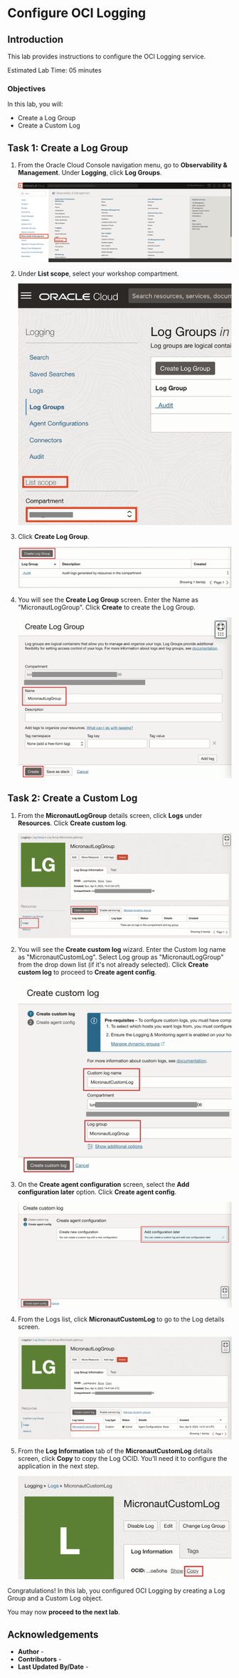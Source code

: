 # Configure OCI Logging

## Introduction

This lab provides instructions to configure the OCI Logging service.

Estimated Lab Time: 05 minutes

### Objectives

In this lab, you will:

* Create a Log Group
* Create a Custom Log

## Task 1: Create a Log Group

1. From the Oracle Cloud Console navigation menu, go to **Observability & Management**. Under **Logging**, click **Log Groups**.

   ![Logging Menu](images/logging-menu.jpg)

2. Under **List scope**, select your workshop compartment.

    ![Select Compartment Button](images/select-compartment-button.jpg)

3. Click **Create Log Group**.

    ![Create Log Group Button](images/log-group-create-button.jpg#input)

4. You will see the **Create Log Group** screen. Enter the Name as "MicronautLogGroup". Click **Create** to create the Log Group.

    ![Create Log Group Screen](images/log-group-create-screen.jpg#input)

## Task 2: Create a Custom Log

1. From the **MicronautLogGroup** details screen, click **Logs** under **Resources**. Click **Create custom log**.

    ![Create Custom Log Button](images/custom-log-create-button.jpg#input)

2. You will see the **Create custom log** wizard. Enter the Custom log name as "MicronautCustomLog". Select Log group as "MicronautLogGroup" from the drop down list (if it's not already selected). Click **Create custom log** to proceed to **Create agent config**.

    ![Create Custom Log Screen 1](images/custom-log-create-screen-1.jpg#input)

3. On the **Create agent configuration** screen, select the **Add configuration later** option. Click **Create agent config**.

    ![Create Custom Log Screen 2](images/custom-log-create-screen-2.jpg#input)

4. From the Logs list, click **MicronautCustomLog** to go to the Log details screen.

    ![Open MicronautCustomLog](images/micronaut-custom-log-open.jpg#input)

15. From the **Log Information** tab of the **MicronautCustomLog** details screen, click **Copy** to copy the Log OCID. You’ll need it to configure the application in the next step.

    ![Copy MicronautCustomLog OCID](images/micronaut-custom-log-copy-ocid.jpg#input)

Congratulations! In this lab, you configured OCI Logging by creating a Log Group and a Custom Log object.

You may now **proceed to the next lab**.

## Acknowledgements

* **Author** - [](var:author)
* **Contributors** - [](var:contributors)
* **Last Updated By/Date** - [](var:last_updated)
